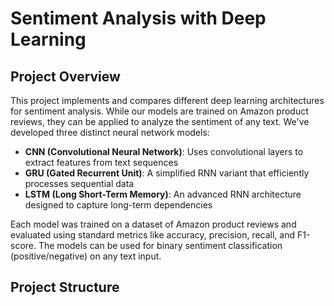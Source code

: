# Sentiment Analysis with Deep Learning

## Project Overview

This project implements and compares different deep learning architectures for sentiment analysis. While our models are trained on Amazon product reviews, they can be applied to analyze the sentiment of any text. We've developed three distinct neural network models:

- **CNN (Convolutional Neural Network)**: Uses convolutional layers to extract features from text sequences
- **GRU (Gated Recurrent Unit)**: A simplified RNN variant that efficiently processes sequential data
- **LSTM (Long Short-Term Memory)**: An advanced RNN architecture designed to capture long-term dependencies

Each model was trained on a dataset of Amazon product reviews and evaluated using standard metrics like accuracy, precision, recall, and F1-score. The models can be used for binary sentiment classification (positive/negative) on any text input.

## Project Structure
